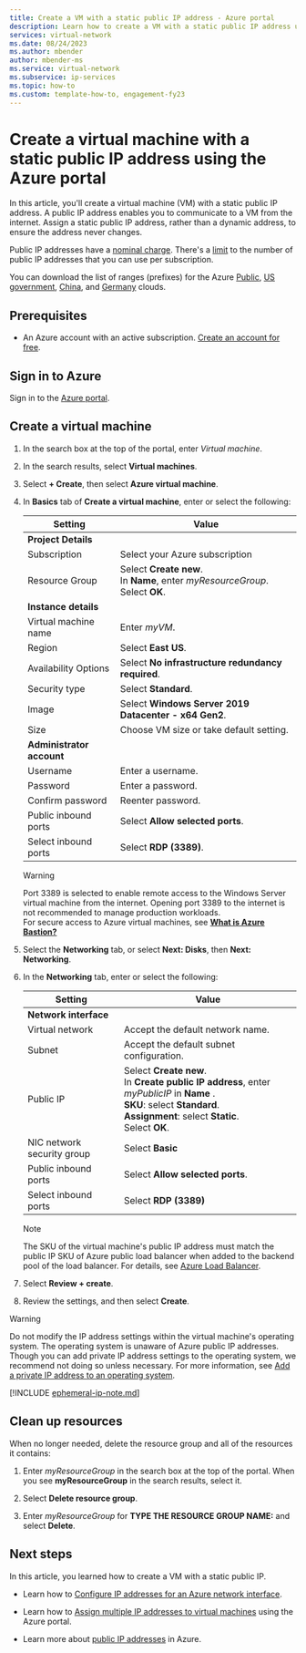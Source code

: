 ```yaml
---
title: Create a VM with a static public IP address - Azure portal
description: Learn how to create a VM with a static public IP address using the Azure portal.
services: virtual-network
ms.date: 08/24/2023
ms.author: mbender
author: mbender-ms
ms.service: virtual-network
ms.subservice: ip-services
ms.topic: how-to
ms.custom: template-how-to, engagement-fy23
---
```

# Create a virtual machine with a static public IP address using the Azure portal

In this article, you'll create a virtual machine (VM) with a static public IP address. A public IP address enables you to communicate to a VM from the internet. Assign a static public IP address, rather than a dynamic address, to ensure the address never changes. 

Public IP addresses have a [nominal charge](https://azure.microsoft.com/pricing/details/ip-addresses). There's a [limit](../../azure-resource-manager/management/azure-subscription-service-limits.md?toc=%2fazure%2fvirtual-network%2ftoc.json#azure-resource-manager-virtual-networking-limits) to the number of public IP addresses that you can use per subscription. 

You can download the list of ranges (prefixes) for the Azure [Public](https://www.microsoft.com/download/details.aspx?id=56519), [US government](https://www.microsoft.com/download/details.aspx?id=57063), [China](https://www.microsoft.com/download/details.aspx?id=57062), and [Germany](https://www.microsoft.com/download/details.aspx?id=57064) clouds.

## Prerequisites

- An Azure account with an active subscription. [Create an account for free](https://azure.microsoft.com/free/?WT.mc_id=A261C142F).

## Sign in to Azure

Sign in to the [Azure portal](https://portal.azure.com).

## Create a virtual machine

1. In the search box at the top of the portal, enter *Virtual machine*.

2. In the search results, select **Virtual machines**. 

3. Select **+ Create**, then select **Azure virtual machine**.

4. In **Basics** tab of **Create a virtual machine**, enter or select the following:

    | Setting | Value  |
    | ------- | ------ |
    | **Project Details** |  |
    | Subscription | Select your Azure subscription |
    | Resource Group | Select **Create new**. </br> In **Name**, enter *myResourceGroup*. </br> Select **OK**. |
    | **Instance details** |  |
    | Virtual machine name | Enter *myVM*. |
    | Region | Select **East US**. |
    | Availability Options | Select **No infrastructure redundancy required**. |
    | Security type | Select **Standard**. |
    | Image | Select **Windows Server 2019 Datacenter - x64 Gen2**. |
    | Size | Choose VM size or take default setting. |
    | **Administrator account** |  |
    | Username | Enter a username. |
    | Password | Enter a password. |
    | Confirm password | Reenter password. |
    | Public inbound ports | Select **Allow selected ports**. |
    | Select inbound ports | Select **RDP (3389)**. |

    > [!WARNING]
    > Port 3389 is selected to enable remote access to the Windows Server virtual machine from the internet. Opening port 3389 to the internet is not recommended to manage production workloads. </br> For secure access to Azure virtual machines, see **[What is Azure Bastion?](../../bastion/bastion-overview.md)**

5. Select the **Networking** tab, or select **Next: Disks**, then **Next: Networking**.
  
6. In the **Networking** tab, enter or select the following:

    | Setting | Value |
    |-|-|
    | **Network interface** |  |
    | Virtual network | Accept the default network name. |
    | Subnet | Accept the default subnet configuration. |
    | Public IP | Select **Create new**. </br> In **Create public IP address**, enter *myPublicIP* in **Name** . </br> **SKU**: select **Standard**. </br> **Assignment**: select **Static**. </br> Select **OK**.  |
    | NIC network security group | Select **Basic** |
    | Public inbound ports | Select **Allow selected ports**. |
    | Select inbound ports | Select **RDP (3389)** |
    
    > [!NOTE]
    > The SKU of the virtual machine's public IP address must match the public IP SKU of Azure public load balancer when added to the backend pool of the load balancer. For details, see [Azure Load Balancer](../../load-balancer/skus.md).
   
7. Select **Review + create**. 
  
8. Review the settings, and then select **Create**.

> [!WARNING]
> Do not modify the IP address settings within the virtual machine's operating system. The operating system is unaware of Azure public IP addresses. Though you can add private IP address settings to the operating system, we recommend not doing so unless necessary. For more information, see [Add a private IP address to an operating system](./virtual-network-network-interface-addresses.md#private).

[!INCLUDE [ephemeral-ip-note.md](../../../includes/ephemeral-ip-note.md)]

## Clean up resources

When no longer needed, delete the resource group and all of the resources it contains:

1. Enter *myResourceGroup* in the search box at the top of the portal. When you see **myResourceGroup** in the search results, select it.

2. Select **Delete resource group**.

3. Enter *myResourceGroup* for **TYPE THE RESOURCE GROUP NAME:** and select **Delete**.

## Next steps

In this article, you learned how to create a VM with a static public IP.

- Learn how to [Configure IP addresses for an Azure network interface](./virtual-network-network-interface-addresses.md).

- Learn how to [Assign multiple IP addresses to virtual machines](./virtual-network-multiple-ip-addresses-portal.md) using the Azure portal.

- Learn more about [public IP addresses](./public-ip-addresses.md#public-ip-addresses) in Azure.
